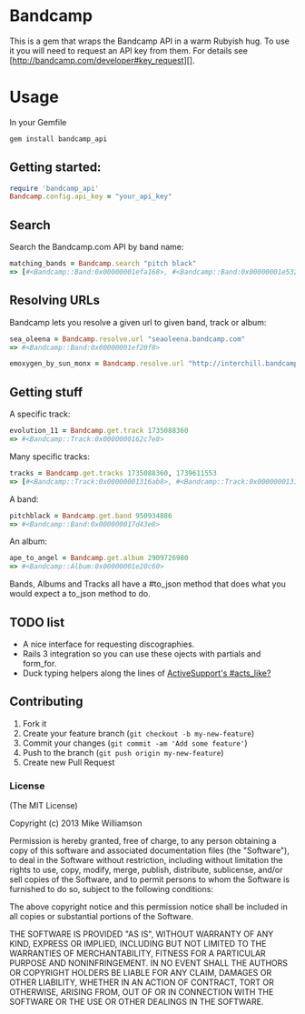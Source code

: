 # Bandcamp

This is a gem that wraps the Bandcamp API in a warm Rubyish hug.
To use it you will need to request an API key from them. For details see
[http://bandcamp.com/developer#key_request][].

# Usage

In your Gemfile
```ruby
gem install bandcamp_api
```

## Getting started:
```ruby
require 'bandcamp_api'
Bandcamp.config.api_key = "your_api_key"
```

## Search

Search the Bandcamp.com API by band name:
```ruby
matching_bands = Bandcamp.search "pitch black"
=> [#<Bandcamp::Band:0x00000001efa168>, #<Bandcamp::Band:0x00000001e53278>, ...]
```

## Resolving URLs

Bandcamp lets you resolve a given url to given band, track or album:

```ruby
sea_oleena = Bandcamp.resolve.url "seaoleena.bandcamp.com"
=> #<Bandcamp::Band:0x00000001ef20f8>

emoxygen_by_sun_monx = Bandcamp.resolve.url "http://interchill.bandcamp.com/track/emoxygen"
```

## Getting stuff

A specific track:
```ruby
evolution_11 = Bandcamp.get.track 1735088360
=> #<Bandcamp::Track:0x0000000162c7e8>
```

Many specific tracks:
```ruby
tracks = Bandcamp.get.tracks 1735088360, 1739611553
=> [#<Bandcamp::Track:0x00000001316ab8>, #<Bandcamp::Track:0x00000001314a10>, ...]
```

A band:
```ruby
pitchblack = Bandcamp.get.band 950934886
=> #<Bandcamp::Band:0x000000017d43e8>
```

An album:
```ruby
ape_to_angel = Bandcamp.get.album 2909726980
=> #<Bandcamp::Album:0x00000001e20c60>
```

Bands, Albums and Tracks all have a #to_json method that does what you would
expect a to_json method to do.

## TODO list

* A nice interface for requesting discographies.
* Rails 3 integration so you can use these ojects with partials and form_for.
* Duck typing helpers along the lines of [ActiveSupport's
  #acts_like?](http://apidock.com/rails/Object/acts_like%3F)

## Contributing

1. Fork it
2. Create your feature branch (`git checkout -b my-new-feature`)
3. Commit your changes (`git commit -am 'Add some feature'`)
4. Push to the branch (`git push origin my-new-feature`)
5. Create new Pull Request

### License

(The MIT License)

Copyright (c) 2013 Mike Williamson

Permission is hereby granted, free of charge, to any person obtaining
a copy of this software and associated documentation files (the
"Software"), to deal in the Software without restriction, including
without limitation the rights to use, copy, modify, merge, publish,
distribute, sublicense, and/or sell copies of the Software, and to
permit persons to whom the Software is furnished to do so, subject to
the following conditions:

The above copyright notice and this permission notice shall be
included in all copies or substantial portions of the Software.

THE SOFTWARE IS PROVIDED "AS IS", WITHOUT WARRANTY OF ANY KIND,
EXPRESS OR IMPLIED, INCLUDING BUT NOT LIMITED TO THE WARRANTIES OF
MERCHANTABILITY, FITNESS FOR A PARTICULAR PURPOSE AND
NONINFRINGEMENT. IN NO EVENT SHALL THE AUTHORS OR COPYRIGHT HOLDERS BE
LIABLE FOR ANY CLAIM, DAMAGES OR OTHER LIABILITY, WHETHER IN AN ACTION
OF CONTRACT, TORT OR OTHERWISE, ARISING FROM, OUT OF OR IN CONNECTION
WITH THE SOFTWARE OR THE USE OR OTHER DEALINGS IN THE SOFTWARE.

